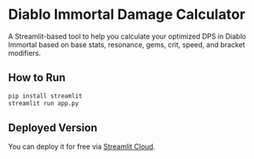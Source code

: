 
# Diablo Immortal Damage Calculator

A Streamlit-based tool to help you calculate your optimized DPS in Diablo Immortal based on base stats, resonance, gems, crit, speed, and bracket modifiers.

## How to Run

```bash
pip install streamlit
streamlit run app.py
```

## Deployed Version

You can deploy it for free via [Streamlit Cloud](https://streamlit.io/cloud).
